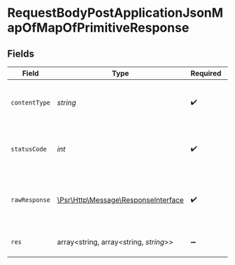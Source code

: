 # RequestBodyPostApplicationJsonMapOfMapOfPrimitiveResponse


## Fields

| Field                                                                                                         | Type                                                                                                          | Required                                                                                                      | Description                                                                                                   | Example                                                                                                       |
| ------------------------------------------------------------------------------------------------------------- | ------------------------------------------------------------------------------------------------------------- | ------------------------------------------------------------------------------------------------------------- | ------------------------------------------------------------------------------------------------------------- | ------------------------------------------------------------------------------------------------------------- |
| `contentType`                                                                                                 | *string*                                                                                                      | :heavy_check_mark:                                                                                            | HTTP response content type for this operation                                                                 |                                                                                                               |
| `statusCode`                                                                                                  | *int*                                                                                                         | :heavy_check_mark:                                                                                            | HTTP response status code for this operation                                                                  |                                                                                                               |
| `rawResponse`                                                                                                 | [\Psr\Http\Message\ResponseInterface](https://www.php-fig.org/psr/psr-7/#33-psrhttpmessageresponseinterface)  | :heavy_check_mark:                                                                                            | Raw HTTP response; suitable for custom response parsing                                                       |                                                                                                               |
| `res`                                                                                                         | array<string, array<string, *string*>>                                                                        | :heavy_minus_sign:                                                                                            | OK                                                                                                            | {"mapElem1":{"subMapElem1":"foo","subMapElem2":"bar"},"mapElem2":{"subMapElem1":"buzz","subMapElem2":"bazz"}} |